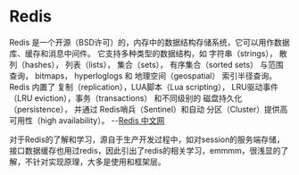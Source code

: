 # Redis

Redis 是一个开源（BSD许可）的，内存中的数据结构存储系统，它可以用作数据库、缓存和消息中间件。 它支持多种类型的数据结构，如 字符串（strings）， 散列（hashes）， 列表（lists）， 集合（sets）， 有序集合（sorted sets） 与范围查询， bitmaps， hyperloglogs 和 地理空间（geospatial） 索引半径查询。 Redis 内置了 复制（replication），LUA脚本（Lua scripting）， LRU驱动事件（LRU eviction），事务（transactions） 和不同级别的 磁盘持久化（persistence）， 并通过 Redis哨兵（Sentinel）和自动 分区（Cluster）提供高可用性（high availability）。  --[Redis 中文网](http://www.redis.cn/)  

对于Redis的了解和学习，源自于生产开发过程中，如对session的服务端存储，接口数据缓存也用过redis，因此引出了redis的相关学习，emmmm，很浅显的了解，不针对实现原理，大多是使用和框架层。